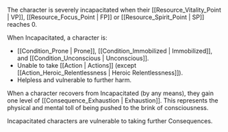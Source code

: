 The character is severely incapacitated when their [[Resource_Vitality_Point | VP]], [[Resource_Focus_Point | FP]] or [[Resource_Spirit_Point | SP]] reaches 0.

When Incapacitated, a character is:

- [[Condition_Prone | Prone]], [[Condition_Immobilized | Immobilized]], and [[Condition_Unconscious | Unconscious]].
- Unable to take [[Action | Actions]] (except [[Action_Heroic_Relentlessness | Heroic Relentlessness]]).
- Helpless and vulnerable to further harm.

When a character recovers from Incapacitated (by any means), they gain one level of [[Consequence_Exhaustion | Exhaustion]]. This represents the physical and mental toll of being pushed to the brink of consciousness.

Incapacitated characters are vulnerable to taking further Consequences.
